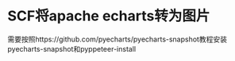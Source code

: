 # SCF将apache echarts转为图片
需要按照https://github.com/pyecharts/pyecharts-snapshot教程安装pyecharts-snapshot和pyppeteer-install
